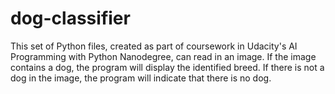 # dog-classifier
This set of Python files, created as part of coursework in Udacity's AI Programming with Python Nanodegree, can read in an image. If the image contains a dog, the program will display the identified breed. If there is not a dog in the image, the program will indicate that there is no dog.
